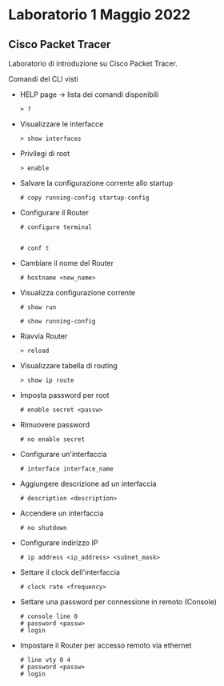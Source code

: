 # Laboratorio 1 Maggio 2022

## Cisco Packet Tracer

Laboratorio di introduzione su Cisco Packet Tracer.

Comandi del CLI visti

- HELP page &rarr; lista dei comandi disponibili

      > ?

- Visualizzare le interfacce 

      > show interfaces

- Privilegi di root

      > enable

- Salvare la configurazione corrente allo startup

      # copy running-config startup-config

- Configurare il Router

      # configure terminal
      
  
      # conf t

- Cambiare il nome del Router

      # hostname <new_name>

- Visualizza configurazione corrente

      # show run
        
      # show running-config

- Riavvia Router

      > reload

- Visualizzare tabella di routing

      > show ip route

- Imposta password per root

      # enable secret <passw>

- Rimuovere password

      # no enable secret

- Configurare un'interfaccia

      # interface interface_name

- Aggiungere descrizione ad un interfaccia

      # description <description>

- Accendere un interfaccia

      # no shutdown

- Configurare indirizzo IP

      # ip address <ip_address> <subnet_mask>

- Settare il clock dell'interfaccia

      # clock rate <frequency> 

- Settare una password per connessione in remoto (Console)
        
      # console line 0
      # password <passw>
      # login

- Impostare il Router per accesso remoto via ethernet

      # line vty 0 4
      # password <passw>
      # login
